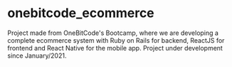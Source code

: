 # onebitcode_ecommerce
Project made from OneBitCode's Bootcamp, where we are developing a complete ecommerce system with Ruby on Rails for backend, ReactJS for frontend and React Native for the mobile app. Project under development since January/2021.
